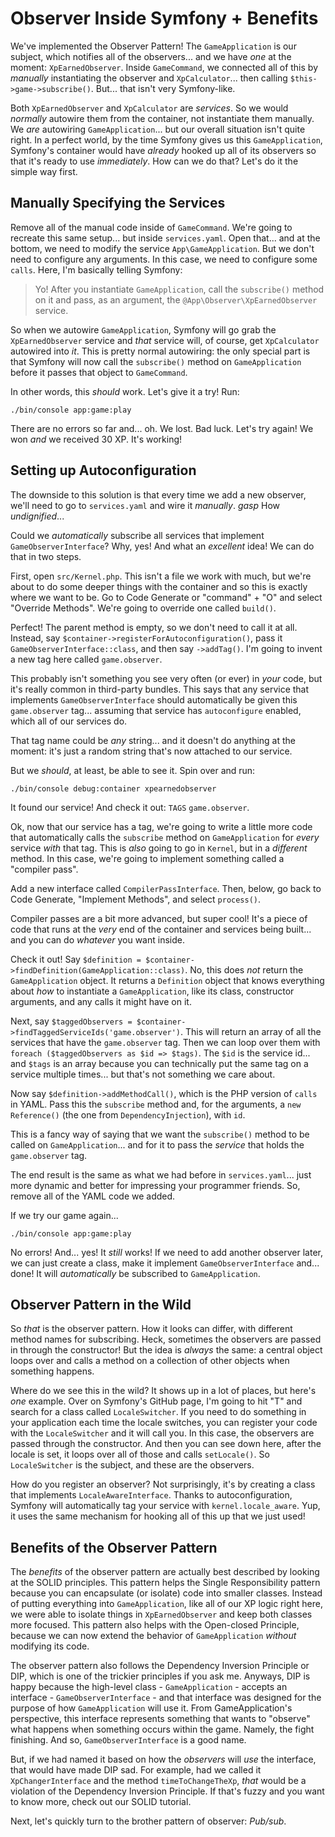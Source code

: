 # Observer Inside Symfony + Benefits

We've implemented the Observer Pattern! The `GameApplication` is our subject, which
notifies all of the observers... and we have *one* at the moment:
`XpEarnedObserver`. Inside `GameCommand`, we connected all of this by *manually*
instantiating the observer and `XpCalculator`... then calling
`$this->game->subscribe()`. But... that isn't very Symfony-like.

Both `XpEarnedObserver` and `XpCalculator` are *services*. So we would *normally*
autowire them from the container, not instantiate them manually. We *are* autowiring
`GameApplication`... but our overall situation isn't quite right. In a perfect world,
by the time Symfony gives us this `GameApplication`, Symfony's container would
have *already* hooked up all of its observers so that it's ready to use
*immediately*. How can we do that? Let's do it the simple way first.

## Manually Specifying the Services

Remove all of the manual code inside of `GameCommand`. We're
going to recreate this same setup... but inside `services.yaml`. Open that... and
at the bottom, we need to modify the service `App\GameApplication`.
But we don't need to configure any arguments. In this case, we need to configure
some `calls`. Here, I'm basically telling Symfony:

> Yo! After you instantiate `GameApplication`, call the `subscribe()` method on
> it and pass, as an argument, the `@App\Observer\XpEarnedObserver` service.

So when we autowire `GameApplication`, Symfony will go grab the `XpEarnedObserver`
service and *that* service will, of course, get `XpCalculator` autowired into *it*.
This is pretty normal autowiring: the only special part is that Symfony will
now call the `subscribe()` method on `GameApplication` before it passes that
object to `GameCommand`.

In other words, this *should* work. Let's give it a try! Run:

```terminal
./bin/console app:game:play
```

There are no errors so far and... oh. We lost. Bad luck. Let's try again! We won
*and* we received 30 XP. It's working!

## Setting up Autoconfiguration

The downside to this solution is that every time we add a new observer, we'll need
to go to `services.yaml` and wire it *manually*. *gasp* How *undignified*...

Could we *automatically* subscribe all services that implement
`GameObserverInterface`? Why, yes! And what an *excellent* idea! We can do that in
two steps.

First, open `src/Kernel.php`. This isn't a file we work with much, but we're
about to do some deeper things with the container and so this is exactly where we
want to be. Go to Code Generate or "command" + "O" and select "Override Methods".
We're going to override one called `build()`.

Perfect! The parent method is empty, so we don't need to call it at all. Instead,
say `$container->registerForAutoconfiguration()`, pass it
`GameObserverInterface::class`, and then say `->addTag()`. I'm going to invent a
new tag here called `game.observer`.

This probably isn't something you see very often (or ever) in *your* code, but it's
really common in third-party bundles. This says that any service that implements
`GameObserverInterface` should automatically be given this `game.observer` tag...
assuming that service has `autoconfigure` enabled, which all of our services do.

That tag name could be *any* string... and it doesn't do anything at the moment:
it's just a random string that's now attached to our service.

But we *should*, at least, be able to see it. Spin over and run:

```terminal
./bin/console debug:container xpearnedobserver
```

It found our service! And check it out: `TAGS` `game.observer`.

Ok, now that our service has a tag, we're going to write a little more code
that automatically calls the `subscribe` method on `GameApplication` for *every*
service *with* that tag. This is *also* going to go in `Kernel`, but in a
 *different* method. In this case, we're going to implement something called a
 "compiler pass".

Add a new interface called `CompilerPassInterface`. Then, below, go back to Code
Generate, "Implement Methods", and select `process()`.

Compiler passes are a bit more advanced, but super cool! It's a piece of code that
runs at the *very* end of the container and services being built... and you can do
*whatever* you want inside.

Check it out! Say `$definition = $container->findDefinition(GameApplication::class)`.
No, this does *not* return the `GameApplication` object. It returns a `Definition`
object that knows everything about *how* to instantiate a `GameApplication`, like
its class, constructor arguments, and any calls it might have on it.

Next, say `$taggedObservers = $container->findTaggedServiceIds('game.observer')`.
This will return an array of all the services that have the `game.observer` tag.
Then we can loop over them with `foreach ($taggedObservers as $id => $tags)`. The
`$id` is the service id... and `$tags` is an array because you can technically
put the same tag on a service multiple times... but that's not something we care
about.

Now say `$definition->addMethodCall()`, which is the PHP version of `calls` in YAML.
Pass this the `subscribe` method and, for the arguments, a `new Reference()` (the
one from `DependencyInjection`), with `id`.

This is a fancy way of saying that we want the `subscribe()` method to be called
on `GameApplication`... and for it to pass the *service* that holds the
`game.observer` tag.

The end result is the same as what we had before in `services.yaml`... just more
dynamic and better for impressing your programmer friends. So, remove all of
the YAML code we added.

If we try our game again...

```terminal
./bin/console app:game:play
```

No errors! And... yes! It *still* works! If we need to add another observer later,
we can just create a class, make it implement `GameObserverInterface` and... done! It
will *automatically* be subscribed to `GameApplication`.

## Observer Pattern in the Wild

So *that* is the observer pattern. How it looks can differ, with different method
names for subscribing. Heck, sometimes the observers are passed in through the
constructor! But the idea is *always* the same: a central object loops over and calls
a method on a collection of other objects when something happens.

Where do we see this in the wild? It shows up in a lot of places, but here's *one*
example. Over on Symfony's GitHub page, I'm going to hit "T" and search for a class
called `LocaleSwitcher`. If you need to do something in your application each time
the locale switches, you can register your code with the `LocaleSwitcher` and it will
call you. In this case, the observers are passed through the constructor. And then
you can see down here, after the locale is set, it loops over all of those and
calls `setLocale()`. So `LocaleSwitcher` is the subject, and these are the observers.

How do you register an observer? Not surprisingly, it's by creating a class that
implements `LocaleAwareInterface`. Thanks to autoconfiguration, Symfony will
automatically tag your service with `kernel.locale_aware`. Yup, it uses the same
mechanism for hooking all of this up that we just used!

## Benefits of the Observer Pattern

The *benefits* of the observer pattern are actually best described by looking at the
SOLID principles. This pattern helps the Single Responsibility pattern because you
can encapsulate (or isolate) code into smaller classes. Instead of putting everything
into `GameApplication`, like all of our XP logic right here, we were able to isolate
things in `XpEarnedObserver` and keep both classes more focused. This pattern
also helps with the Open-closed Principle, because we can now extend the behavior
of `GameApplication` *without* modifying its code.

The observer pattern also follows the Dependency Inversion Principle or DIP, which
is one of the trickier principles if you ask me. Anyways, DIP is happy because
the high-level class - `GameApplication` - accepts an interface -
`GameObserverInterface` - and that interface was designed for the purpose of how
`GameApplication` will use it. From GameApplication's perspective, this interface
represents something that wants to "observe" what happens when something occurs
within the game. Namely, the fight finishing. And so, `GameObserverInterface`
is a good name.

But, if we had named it based on how the *observers* will *use* the interface, that
would have made DIP sad. For example, had we called it
`XpChangerInterface` and the method `timeToChangeTheXp`, *that* would be a violation
of the Dependency Inversion Principle. If that's fuzzy and you want to know more,
check out our SOLID tutorial.

Next, let's quickly turn to the brother pattern of observer: *Pub/sub*.
